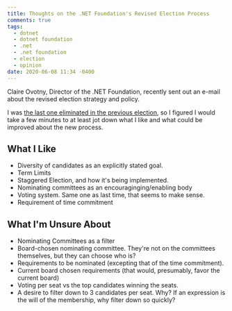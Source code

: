 ```yaml
---
title: Thoughts on the .NET Foundation's Revised Election Process
comments: true
tags:
  - dotnet
  - dotnet foundation
  - .net
  - .net foundation
  - election
  - opinion
date: 2020-06-08 11:34 -0400
---
```

Claire Ovotny, Director of the .NET Foundation, recently sent out an e-mail about the revised election strategy and policy.

I was [the last one eliminated in the previous election](https://seankilleen.com/2019/05/that-time-almost-became-dotnet-fdn-board-member/), so I figured I would take a few minutes to at least jot down what I like and what could be improved about the new process.

## What I Like

* Diversity of candidates as an explicitly stated goal.
* Term Limits
* Staggered Election, and how it's being implemented.
* Nominating committees as an encouraginging/enabling body 
* Voting system. Same one as last time, that seems to make sense.
* Requirement of time commitment

## What I'm Unsure About

* Nominating Committees as a filter 
* Board-chosen nominating committee. They're not on the committees themselves, but they can choose who is?
* Requirements to be nominated (excepting that of the time commitment). 
* Current board chosen requirements (that would, presumably, favor the current board)
* Voting per seat vs the top candidates winning the seats.
* A desire to filter down to 3 candidates per seat. Why? If an expression is the will of the membership, why filter down so quickly?